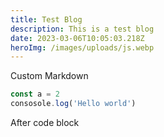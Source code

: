 ```yaml
---
title: Test Blog
description: This is a test blog
date: 2023-03-06T10:05:03.218Z
heroImg: /images/uploads/js.webp
---
```

Custom Markdown

```ts
const a = 2
consosole.log('Hello world')
```

After code block